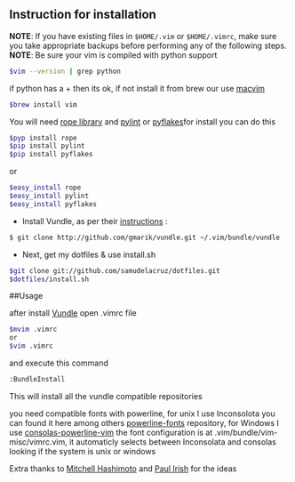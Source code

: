 ## Instruction for installation

**NOTE**: If you have existing files in `$HOME/.vim` or `$HOME/.vimrc`, make sure you take appropriate backups before performing any of the following steps.
**NOTE**: Be sure your vim is compiled with python support

```sh
$vim --version | grep python
```
if python has a + then its ok, if not install it from brew our use [macvim](https://code.google.com/p/macvim/)
```sh
$brew install vim
```

You will need [rope library](http://rope.sourceforge.net/index.html) and [pylint](http://www.logilab.org/857) or [pyflakes](https://pypi.python.org/pypi/pyflakes)for install you can do this

```sh
$pyp install rope
$pip install pylint
$pip install pyflakes
```
or
```sh
$easy_install rope
$easy_install pylint
$easy_install pyflakes
```
 - Install Vundle, as per their [instructions](https://github.com/gmarik/vundle) :

```sh
$ git clone http://github.com/gmarik/vundle.git ~/.vim/bundle/vundle
```

 - Next, get my dotfiles & use install.sh

```sh
$git clone git://github.com/samudelacruz/dotfiles.git
$dotfiles/install.sh
```
##Usage

after install [Vundle](https://github.com/gmarik/vundle) open .vimrc file

```sh
$mvim .vimrc
or
$vim .vimrc
```
and execute this command
```sh
:BundleInstall
```

This will install all the vundle compatible repositories

you need compatible fonts with powerline, for unix I use Inconsolota you can found it here among others [powerline-fonts](https://github.com/Lokaltog/powerline-fonts) repository, for Windows I use [consolas-powerline-vim](https://github.com/eugeneching/consolas-powerline-vim) the font configuration is at .vim/bundle/vim-misc/vimrc.vim, it automaticly selects between Inconsolata and consolas looking if the system is unix or windows

Extra thanks to [Mitchell Hashimoto](https://github.com/mitchellh) and [Paul Irish](https://github.com/paulirish) for the ideas
